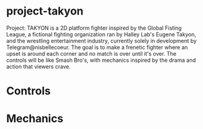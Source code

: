 # project-takyon
Project: TAKYON is a 2D platform fighter inspired by the Global Fisting League, a fictional fighting organization ran by Halley Lab's Eugene Takyon, and the wrestling entertainment industry, currently solely in development by Telegram@nisbellecoeur. The goal is to make a frenetic fighter where an upset is around each corner and no match is over until it's over. The controls will be like Smash Bro's, with mechanics inspired by the drama and action that viewers crave.

# Controls

# Mechanics
